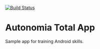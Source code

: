 [![Build Status](https://travis-ci.org/amadeu01/autonomia-total-app.svg?branch=master)](https://travis-ci.org/amadeu01/autonomia-total-app)
# Autonomia Total App

Sample app for training Android skills.
